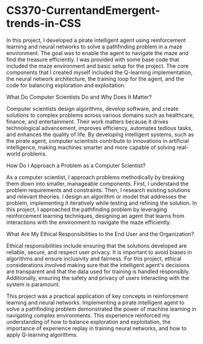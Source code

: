 # CS370-CurrentandEmergent-trends-in-CSS

In this project, I developed a pirate intelligent agent using reinforcement learning and neural networks to solve a pathfinding problem in a maze environment. The goal was to enable the agent to navigate the maze and find the treasure efficiently. I was provided with some base code that included the maze environment and basic setup for the project. The core components that I created myself included the Q-learning implementation, the neural network architecture, the training loop for the agent, and the code for balancing exploration and exploitation.


What Do Computer Scientists Do and Why Does It Matter?

Computer scientists design algorithms, develop software, and create solutions to complex problems across various domains such as healthcare, finance, and entertainment. Their work matters because it drives technological advancement, improves efficiency, automates tedious tasks, and enhances the quality of life. By developing intelligent systems, such as the pirate agent, computer scientists contribute to innovations in artificial intelligence, making machines smarter and more capable of solving real-world problems.

How Do I Approach a Problem as a Computer Scientist?

As a computer scientist, I approach problems methodically by breaking them down into smaller, manageable components. First, I understand the problem requirements and constraints. Then, I research existing solutions and relevant theories. I design an algorithm or model that addresses the problem, implementing it iteratively while testing and refining the solution. In this project, I approached the pathfinding problem by leveraging reinforcement learning techniques, designing an agent that learns from interactions with the environment to navigate the maze efficiently.

What Are My Ethical Responsibilities to the End User and the Organization?

Ethical responsibilities include ensuring that the solutions developed are reliable, secure, and respect user privacy. It is important to avoid biases in algorithms and ensure inclusivity and fairness. For this project, ethical considerations involved making sure that the intelligent agent's decisions are transparent and that the data used for training is handled responsibly. Additionally, ensuring the safety and privacy of users interacting with the system is paramount.

This project was a practical application of key concepts in reinforcement learning and neural networks. Implementing a pirate intelligent agent to solve a pathfinding problem demonstrated the power of machine learning in navigating complex environments. This experience reinforced my understanding of how to balance exploration and exploitation, the importance of experience replay in training neural networks, and how to apply Q-learning algorithms.
